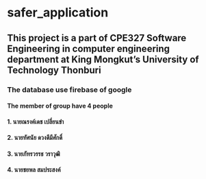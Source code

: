 # **safer_application**

## This project is a part of CPE327 Software Engineering in computer engineering department at King Mongkut’s University of Technology Thonburi 

### The database use firebase of google

#### The member of group have 4 people
#### 1. นายณรงค์เดช  เปลี่ยนขำ
#### 2. นายทัศนัย ดวงดีมีศักดิ์ 
#### 3. นายภัทรวรรธ วราวุฒิ 
#### 4. นายชยพล สมประสงค์
